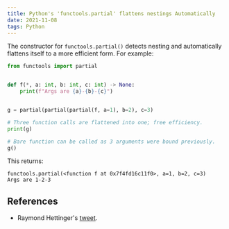 ```yaml
---
title: Python's 'functools.partial' flattens nestings Automatically
date: 2021-11-08
tags: Python
---
```


The constructor for `functools.partial()` detects nesting and automatically flattens
itself to a more efficient form. For example:

```python
from functools import partial


def f(*, a: int, b: int, c: int) -> None:
    print(f"Args are {a}-{b}-{c}")


g = partial(partial(partial(f, a=1), b=2), c=3)

# Three function calls are flattened into one; free efficiency.
print(g)

# Bare function can be called as 3 arguments were bound previously.
g()
```

This returns:

```
functools.partial(<function f at 0x7f4fd16c11f0>, a=1, b=2, c=3)
Args are 1-2-3
```

## References

* Raymond Hettinger's [tweet](https://twitter.com/raymondh/status/1454865294120325124).
